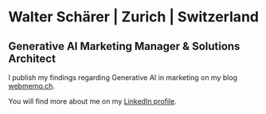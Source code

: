<h1>Walter Schärer | Zurich | Switzerland</h1>
<h2>Generative AI Marketing Manager & Solutions Architect</h2>

<p>
  I publish my findings regarding Generative AI in marketing on my blog <a href="https://webmemo.ch" target="_blank">webmemo.ch</a>.
</p>
<p>
  You will find more about me on my <a href="https://www.linkedin.com/in/walterschaerer/" target="_blank">LinkedIn profile</a>.
</p>

